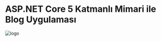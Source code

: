 # ASP.NET Core 5 Katmanlı Mimari ile Blog Uygulaması
![logo](https://github.com/berkayldzz/ProgrammersBlog/assets/129628281/8f143a2a-ba21-4f3d-9414-6e5845e826a4)

